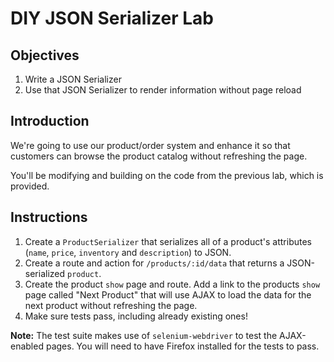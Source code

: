 
# DIY JSON Serializer Lab

## Objectives

1.  Write a JSON Serializer
2.  Use that JSON Serializer to render information without page reload

## Introduction

We're going to use our product/order system and enhance it so that
customers can browse the product catalog without refreshing the page.

You'll be modifying and building on the code from the previous lab,
which is provided.

## Instructions

1.  Create a `ProductSerializer` that serializes all of a product's
    attributes (`name`, `price`, `inventory` and `description`) to JSON.
2.  Create a route and action for `/products/:id/data` that returns a
    JSON-serialized `product`.
3.  Create the product `show` page and route. Add a link to the products `show` page called "Next Product" that
    will use AJAX to load the data for the next product without refreshing the page.
4.  Make sure tests pass, including already existing ones!

**Note:** The test suite makes use of `selenium-webdriver` to test the
AJAX-enabled pages. You will need to have Firefox installed for the
tests to pass.
